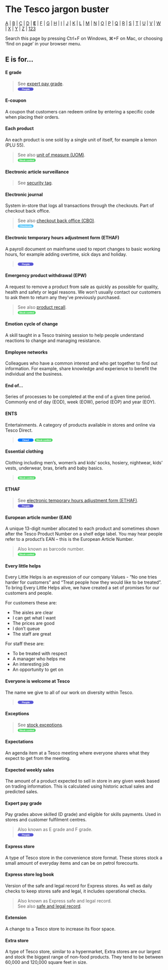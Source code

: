 # The Tesco jargon buster

[A](a.md) | [B](b.md) | [C](c.md) | [D](d.md) | [**E**](e.md) | [F](f.md) | [G](g.md) | [H](h.md) | [I](i.md) | [J](j.md) | [K](k.md) | [L](l.md) | [M](m.md) | [N](n.md) | [O](o.md) | [P](p.md) | [Q](q.md) | [R](r.md) | [S](s.md) | [T](t.md) | [U](u.md) | [V](v.md) | [W](w.md) | [X](x.md) | [Y](y.md) | [Z](z.md) | [123](123.md)

Search this page by pressing Ctrl+F on Windows, ⌘+F on Mac, or choosing ‘find on page’ in your browser menu.

## E is for…

#### E grade
> See [expert pay grade](e.md#expert-pay-grade).  
> ![People](assets/images/tag-people.png)  

#### E-coupon
A coupon that customers can redeem online by entering a specific code when placing their orders.

#### Each product
An each product is one sold by a single unit of itself, for example a lemon (PLU 55).
> See also [unit of measure (UOM)](u.md#unit-of-measure-uom).  
> ![Stock control](assets/images/tag-stockcontrol.png)

#### Electronic article surveillance
> See [security tag](s.md#security-tag).

#### Electronic journal
System in-store that logs all transactions through the checkouts. Part of checkout back office.  
> See also [checkout back office (CBO)](c.md#checkout-back-office-cbo).  
> ![Checkouts](assets/images/tag-checkouts.png)

#### Electronic temporary hours adjustment form (ETHAF)
A payroll document on mainframe used to report changes to basic working hours, for example adding overtime, sick days and holiday.
> ![People](assets/images/tag-people.png)

#### Emergency product withdrawal (EPW)
A request to remove a product from sale as quickly as possible for quality, health and safety or legal reasons. We won’t usually contact our customers to ask them to return any they've previously purchased.  
> See also [product recall](p.md#product-recall).  
> ![Stock control](assets/images/tag-stockcontrol.png)

#### Emotion cycle of change
A skill taught in a Tesco training session to help people understand reactions to change and managing resistance.

#### Employee networks
Colleagues who have a common interest and who get together to find out information. For example, share knowledge and experience to benefit the individual and the business.

#### End of…
Series of processes to be completed at the end of a given time period. Commonly end of day (EOD), week (EOW), period (EOP) and year (EOY).

#### ENTS
Entertainments. A category of products available in stores and online via Tesco Direct.  
> ![Direct](assets/images/tag-direct.png) ![Stock control](assets/images/tag-stockcontrol.png)

#### Essential clothing
Clothing including men’s, women’s and kids’ socks, hosiery, nightwear, kids’ vests, underwear, bras, briefs and baby basics.  
> ![Stock control](assets/images/tag-stockcontrol.png)

#### ETHAF
> See [electronic temporary hours adjustment form (ETHAF)](e.md#electronic-temporary-hours-adjustment-form-ethaf).  
> ![People](assets/images/tag-people.png)

#### European article number (EAN)
A unique 13-digit number allocated to each product and sometimes shown after the Tesco Product Number on a shelf edge label. You may hear people refer to a product’s EAN – this is the European Article Number.  
> Also known as barcode number.  
> ![Stock control](assets/images/tag-stockcontrol.png)

#### Every little helps
Every Little Helps is an expression of our company Values - “No one tries harder for customers” and “Treat people how they would like to be treated”. To bring Every Little Helps alive, we have created a set of promises for our customers and people.

For customers these are:
- The aisles are clear
- I can get what I want
- The prices are good
- I don’t queue
- The staff are great

For staff these are:
- To be treated with respect
- A manager who helps me
- An interesting job
- An opportunity to get on

#### Everyone is welcome at Tesco
The name we give to all of our work on diversity within Tesco.
> ![People](assets/images/tag-people.png)

#### Exceptions
> See [stock exceptions](s.md#stock-exceptions).  
> ![Stock control](assets/images/tag-stockcontrol.png)

#### Expectations
An agenda item at a Tesco meeting where everyone shares what they expect to get from the meeting.

#### Expected weekly sales
The amount of a product expected to sell in store in any given week based on trading information. This is calculated using historic actual sales and predicted sales.

#### Expert pay grade
Pay grades above skilled (D grade) and eligible for skills payments. Used in stores and customer fulfilment centres.  
> Also known as E grade and F grade.  
> ![People](assets/images/tag-people.png)  

#### Express store
A type of Tesco store in the convenience store format. These stores stock a small amount of everyday items and can be on petrol forecourts.

#### Express store log book
Version of the safe and legal record for Express stores. As well as daily checks to keep stores safe and legal, it includes operational checks.
> Also known as Express safe and legal record.  
> See also [safe and legal record](s.md#safe-and-legal-record).

#### Extension
A change to a Tesco store to increase its floor space.

#### Extra store
A type of Tesco store, similar to a hypermarket, Extra stores are our largest and stock the biggest range of non-food products. They tend to be between 60,000 and 120,000 square feet in size.
